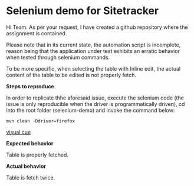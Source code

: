 # Selenium demo for Sitetracker 

 Hi Team. As per your request, I have created a github repository where the assignment is contained. 

 Please note that in its current state, the automation script is incomplete, reason being that the application under test exhibits an erratic behavior when tested through selenium commands. 

 To be more specific, when selecting the table with Inline edit, the actual content of the table to be edited is not properly fetch. 

 **Steps to reproduce**

In order to replicate thhe aforesaid issue, execute the selenium code (the issue is only reproducible when the driver is programmatically driven), cd into the root folder (selenium-demo) and invoke the command below: 

`mvn clean -Ddriver=firefox`

[visual cue]("https://share.getcloudapp.com/geu2Bp8Z")

 **Expected behavior**

  Table is properly fetched. 

 **Actual behavior**

  Table is fetch twice. 

  